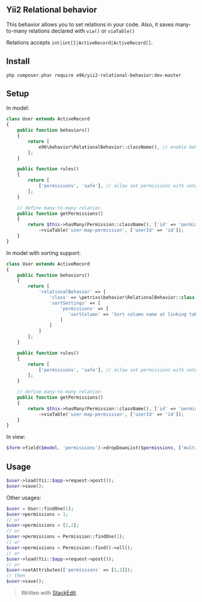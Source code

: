 Yii2 Relational behavior
------------------------

This behavior allows you to set relations in your code. Also, it saves many-to-many relations declared with `via()` or `viaTable()`

Relations accepts `int|int[]|ActiveRecord|ActiveRecord[]`.

## Install
```
php composer.phar require e96/yii2-relational-behavior:dev-master
```

## Setup
In model:
```php
class User extends ActiveRecord
{
    public function behaviors()
    {
        return [
            e96\behavior\RelationalBehavior::className(), // enable behavior
        ];
    }

    public function rules()
    {
        return [
            ['permissions', 'safe'], // allow set permissions with setAttributes()
        ];
    }

    // define many-to-many relation
    public function getPermissions()
    {
        return $this->hasMany(Permission::className(), ['id' => 'permissionId'])
            ->viaTable('user-map-permission', ['userId' => 'id']);
    }
}
```

In model with sorting support:
```php
class User extends ActiveRecord
{
    public function behaviors()
    {
        return [
            'relationalBehavior' => [
                'class' => \petrixs\behavior\RelationalBehavior::class,
                'sortSettings' => [
                    'permissions' => [
                       'sortColumn' => 'Sort column name at linking table'
                    ]
                ]
            ]
        ];
    }

    public function rules()
    {
        return [
            ['permissions', 'safe'], // allow set permissions with setAttributes()
        ];
    }

    // define many-to-many relation
    public function getPermissions()
    {
        return $this->hasMany(Permission::className(), ['id' => 'permissionId'])
            ->viaTable('user-map-permission', ['userId' => 'id']);
    }
}

```

In view:
```php
$form->field($model, 'permissions')->dropDownList($permissions, ['multiple' => true])
```

## Usage
```php
$user->load(Yii::$app->request->post());
$user->save();
```

Other usages:
```php
$user = User::findOne(1);
$user->permissions = 1;
// or
$user->permissions = [1,2];
// or
$user->permissions = Permission::findOne(1);
// or
$user->permissions = Permission::find()->all();
// or
$user->load(Yii::$app->request->post());
// or
$user->setAttributes(['permissions' => [1,2]]);
// then
$user->save();
```


> Written with [StackEdit](https://stackedit.io/).
